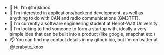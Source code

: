 - 👋 Hi, I’m @hrjkknox
- 👀 I’m interested in applications/backend development, as well as anything to do with CAN and radio communications (GM3TFT).
- 🌱 I’m currently a software engineering student at Heriot-Watt University.
- 💞️ I’m looking to find someone to form a startup with, ideally a very simple idea that can be built into a product (like google, snapchat etc.)
- 📫 You can find my contact details in my github bio, but I'm on twitter at [@terabyte_knox](https://twitter.com/terabyte_knox)

<!---
hrjkknox/hrjkknox is a ✨ special ✨ repository because its `README.md` (this file) appears on your GitHub profile.
You can click the Preview link to take a look at your changes.
--->
